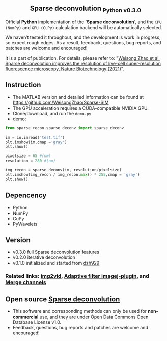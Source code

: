 

<p>
<h2 align="center">Sparse deconvolution<sub> Python v0.3.0</sub></h2>
<!-- <h6 align="center"><sup>v1.0.3</sup></h6> -->
<!-- <h4 align="center">This repository contains the updating version of Sparse deconvolution.</h4> -->
</p>  





Official **Python** implementation of the '**Sparse deconvolution**', and the `CPU (NumPy)` and `GPU (CuPy)` calculation backend will be automatically selected. 

We haven’t tested it throughout, and the development is work in progress, so expect rough edges. As a result, feedback, questions, bug reports, and patches are welcome and encouraged!

It is a part of publication. For details, please refer to: "[Weisong Zhao et al. Sparse deconvolution improves the resolution of live-cell super-resolution fluorescence microscopy, Nature Biotechnology (2021)](https://doi.org/10.1038/s41587-021-01092-2)".

## Instruction
- The MATLAB version and detailed information can be found at https://github.com/WeisongZhao/Sparse-SIM
-  The GPU acceleration requires a CUDA-compatible NVIDIA GPU.
- Clone/download, and run the `demo.py`
- demo:
```python
from sparse_recon.sparse_deconv import sparse_deconv

im = io.imread('test.tif')
plt.imshow(im,cmap ='gray')
plt.show()

pixelsize = 65 #(nm)
resolution = 280 #(nm)

img_recon = sparse_deconv(im, resolution/pixelsize)
plt.imshow(img_recon / img_recon.max() * 255,cmap = 'gray')
plt.show()
```



## Depencency 

- Python
- NumPy
- CuPy
- PyWavelets

## Version

- v0.3.0 full Sparse deconvolution features
- v0.2.0 iterative deconvolution
- v0.1.0 initialized and started from [dzh929](https://github.com/dzh929/Sparse-SIM-python)

### Related links: [img2vid](https://github.com/WeisongZhao/img2vid/), [Adaptive filter imagej-plugin](https://github.com/WeisongZhao/AdaptiveMedian.imagej/), and [Merge channels](https://github.com/WeisongZhao/Palette.ui)



## Open source [Sparse deconvolution](https://github.com/WeisongZhao/Sparse-deconv-py)

- This software and corresponding methods can only be used for **non-commercial** use, and they are under Open Data Commons Open Database License v1.0.
- Feedback, questions, bug reports and patches are welcome and encouraged!


